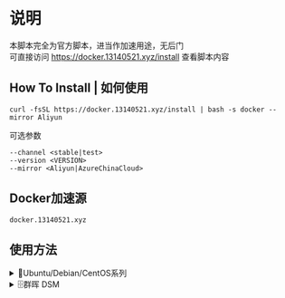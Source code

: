 # 说明
本脚本完全为官方脚本，进当作加速用途，无后门</br>
可直接访问 https://docker.13140521.xyz/install 查看脚本内容
## How To Install | 如何使用
`curl -fsSL https://docker.13140521.xyz/install | bash -s docker --mirror Aliyun`

可选参数
```
--channel <stable|test>
--version <VERSION>
--mirror <Aliyun|AzureChinaCloud>
```


## Docker加速源 
`docker.13140521.xyz`

## 使用方法
<details>
<summary>🐧Ubuntu/Debian/CentOS系列</summary>
  
### 如果您正在使用Linux系统如 Ubuntu/Debian/CentOS系列 可通过如下步骤进行替换更改：
通过创建docker-daemon.json的方式更改加速源

```
sudo mkdir -p /etc/docker
sudo tee /etc/docker/daemon.json <<-'EOF'
{
  "registry-mirrors": ["https://docker.13140521.xyz"]
}
EOF
sudo systemctl daemon-reload
sudo systemctl restart docker
```
<br />
</details>


<details>
<summary>🗄群晖 DSM</summary>

### 如果您正在使用群晖 DSM，可通过如下步骤进行替换更改：

**1.打开 Docker 套件：**
在主菜单中找到并打开 Docker 套件。

**2.访问注册表设置：**
打开 Docker 套件后，点击左侧的 注册表 标签。

**3.添加新的镜像源：**

在 注册表 页面中，点击右上角的 设置 按钮。

在弹出的窗口中，选择 镜像 标签。

在 镜像 标签下，点击 添加 按钮，输入新的镜像源 URL， http://docker.13140521.xyz

**4.设置默认镜像源：**
在镜像源列表中，找到刚刚添加的镜像源，点击其右侧的 三点 按钮，选择 设为默认。

<br />
</details>

